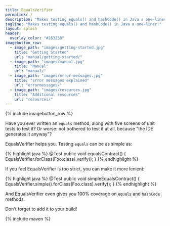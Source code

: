 ```yaml
---
title: EqualsVerifier
permalink: /
description: "Makes testing equals() and hashCode() in Java a one-liner!"
tagline: "Makes testing equals() and hashCode() in Java a one-liner!"
layout: splash
header:
  overlay_color: "#263238"
imagebutton_row:
  - image_path: "images/getting-started.jpg"
    title: "Getting Started"
    url: "manual/getting-started/"
  - image_path: "images/manual.jpg"
    title: "Manual"
    url: "manual/"
  - image_path: "images/error-messages.jpg"
    title: "Error messages explained"
    url: "errormessages/"
  - image_path: "images/resources.jpg"
    title: "Additional resources"
    url: "resources/"
---
```

{% include imagebutton_row %}

Have you ever written an `equals` method, along with five screens of unit tests to test it? Or worse: not bothered to test it at all, because "the IDE generates it anyway"?

EqualsVerifier helps you. Testing `equals` can be as simple as:

{% highlight java %}
@Test
public void equalsContract() {
    EqualsVerifier.forClass(Foo.class).verify();
}
{% endhighlight %}

If you feel EqualsVerifier is too strict, you can make it more lenient:

{% highlight java %}
@Test
public void simpleEqualsContract() {
    EqualsVerifier.simple().forClass(Foo.class).verify();
}
{% endhighlight %}

And EqualsVerifier even gives you 100% coverage on `equals` and `hashCode` methods.

Don't forget to add it to your build!

{% include maven %}
